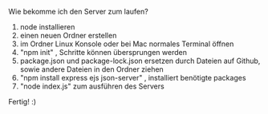 Wie bekomme ich den Server zum laufen?

1. node installieren
2. einen neuen Ordner erstellen
3. im Ordner Linux Konsole oder bei Mac normales Terminal öffnen
4. "npm init" , Schritte können übersprungen werden
5. package.json und package-lock.json ersetzen durch Dateien auf Github, sowie andere Dateien in den Ordner ziehen
6. "npm install express ejs json-server" , installiert benötigte packages
7. "node index.js" zum ausführen des Servers

Fertig! :)

